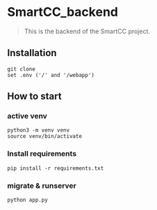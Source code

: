 # SmartCC_backend
> This is the backend of the SmartCC project.

## Installation

```
git clone
set .env ('/' and '/webapp')
```

## How to start

### active venv
```
python3 -m venv venv
source venv/bin/activate
```

### Install requirements
```
pip install -r requirements.txt
```

### migrate & runserver
```
python app.py
```
